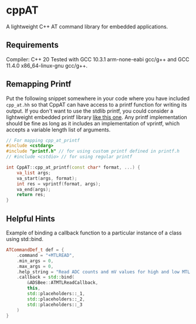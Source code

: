 # cppAT
A lightweight C++ AT command library for embedded applications.

## Requirements

Compiler: C++ 20
Tested with GCC 10.3.1 arm-none-eabi gcc/g++ and GCC 11.4.0 x86_64-linux-gnu gcc/g++.

## Remapping Printf

Put the following snippet somewhere in your code where you have included `cpp_at.hh` so that CppAT can have access to
a printf function for writing its output. If you don't want to use the stdlib printf, you could consider a lightweight
embedded printf library [like this one](https://github.com/mpaland/printf). Any printf implementation should be fine
as long as it includes an implementation of vprintf, which accepts a variable length list of arguments.

```c++
// For mapping cpp_at_printf
#include <cstdarg>
#include "printf.h" // for using custom printf defined in printf.h
// #include <cstdio> // for using regular printf

int CppAT::cpp_at_printf(const char* format, ...) {
    va_list args;
    va_start(args, format);
    int res = vprintf(format, args);
    va_end(args);
    return res;
}
```

## Helpful Hints

Example of binding a callback function to a particular instance of a class using std::bind.

```c++
ATCommandDef_t def = {
    .command = "+MTLREAD",
    .min_args = 0,
    .max_args = 0,
    .help_string = "Read ADC counts and mV values for high and low MTL thresholds. Call with no ops nor arguments, AT+MTLREAD.\r\n",
    .callback = std::bind(
        &ADSBee::ATMTLReadCallback,
        this,
        std::placeholders::_1, 
        std::placeholders::_2,
        std::placeholders::_3
    )
}
```